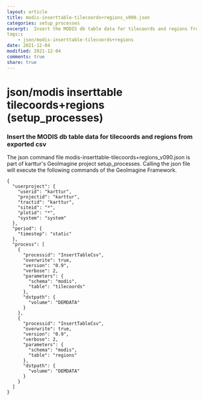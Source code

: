 ```yaml
---
layout: article
title: modis-inserttable-tilecoords+regions_v090.json
categories: setup_processes
excerpt:  Insert the MODIS db table data for tilecoords and regions from exported csv
tags:: 
    - json/modis-inserttable-tilecoords+regions
date: 2021-12-04
modified: 2021-12-04
comments: true
share: true
---
```


# json/modis inserttable tilecoords+regions (setup_processes)

###  Insert the MODIS db table data for tilecoords and regions from exported csv

The json command file <span class='file'>modis-inserttable-tilecoords+regions_v090.json</span> is part of karttur's GeoImagine project <span class='project'>setup_processes</span>. Calling the json file will execute the following commands of the GeoImagine Framework.

```
{
  "userproject": {
    "userid": "karttur",
    "projectid": "karttur",
    "tractid": "karttur",
    "siteid": "*",
    "plotid": "*",
    "system": "system"
  },
  "period": {
    "timestep": "static"
  },
  "process": [
    {
      "processid": "InsertTableCsv",
      "overwrite": true,
      "version": "0.9",
      "verbose": 2,
      "parameters": {
        "schema": "modis",
        "table": "tilecoords"
      },
      "dstpath": {
        "volume": "DEMDATA"
      }
    },
    {
      "processid": "InsertTableCsv",
      "overwrite": true,
      "version": "0.9",
      "verbose": 2,
      "parameters": {
        "schema": "modis",
        "table": "regions"
      },
      "dstpath": {
        "volume": "DEMDATA"
      }
    }
  ]
}
```
